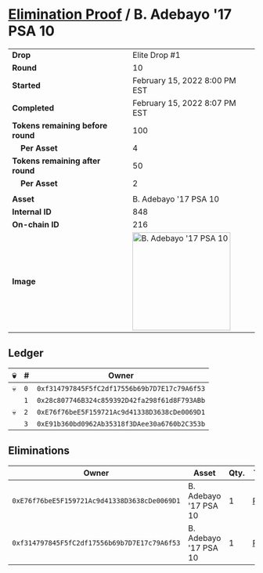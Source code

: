 # [Elimination Proof](./readme.md) / B. Adebayo &#039;17 PSA 10

|||
|---|---|
| **Drop** | Elite Drop #1 |
| **Round** | 10 |
| **Started** | February 15, 2022 8:00 PM EST |
| **Completed** | February 15, 2022 8:07 PM EST |
| **Tokens remaining before round** | 100 |
| **&nbsp;&nbsp;&nbsp;&nbsp;Per Asset** | 4 |
| **Tokens remaining after round** | 50 |
| **&nbsp;&nbsp;&nbsp;&nbsp;Per Asset** | 2 |
| | |
| **Asset** | B. Adebayo &#039;17 PSA 10 |
| **Internal ID** | 848 |
| **On-chain ID** | 216 |
| **Image** | <img src="https://tcdn.blokpax.com/95836cf2-27b6-41dd-bc51-87b9352dbc93/688d1c749b0a71dc45d5536097aba7cc5bd43ead31938732d0adb91cb85a811d.png" height="200" alt="B. Adebayo &#039;17 PSA 10" /> |

## Ledger

| 💀 | # | Owner |
| --- | --- | --- |
| 💀 | `0` | `0xf314797845F5fC2df17556b69b7D7E17c79A6f53` |
|  | `1` | `0x28c807746B324c859392D42fa298f61d8F793ABb` |
| 💀 | `2` | `0xE76f76beE5F159721Ac9d41338D3638cDe0069D1` |
|  | `3` | `0xE91b360bd0962Ab35318f3DAee30a6760b2C353b` |


## Eliminations

| Owner | Asset | Qty. | Transaction |
| --- | --- | --- | --- |
| `0xE76f76beE5F159721Ac9d41338D3638cDe0069D1` | B. Adebayo '17 PSA 10 | 1 | [Polygonscan](https://polygonscan.com/tx/0x527339139d141ab78a7b74455a34bffbd86bc314661008d0708cfb00fbe36cc0) |
| `0xf314797845F5fC2df17556b69b7D7E17c79A6f53` | B. Adebayo '17 PSA 10 | 1 | [Polygonscan](https://polygonscan.com/tx/0x8f2edc31607a91d79c6f49e13308c6a896cc82787853975ffc495914cc43799b) |

